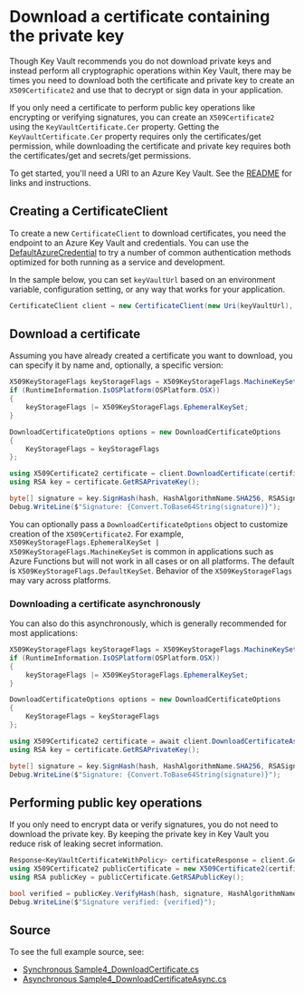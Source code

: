 # Download a certificate containing the private key

Though Key Vault recommends you do not download private keys and instead perform all cryptographic operations within Key Vault,
there may be times you need to download both the certificate and private key to create an `X509Certificate2` and use that to
decrypt or sign data in your application.

If you only need a certificate to perform public key operations like encrypting or verifying signatures, you can create
an `X509Certificate2` using the `KeyVaultCertificate.Cer` property. Getting the `KeyVaultCertificate.Cer` property requires
only the certificates/get permission, while downloading the certificate and private key requires both the
certificates/get and secrets/get permissions.

To get started, you'll need a URI to an Azure Key Vault. See the [README](https://github.com/Azure/azure-sdk-for-net/blob/main/sdk/keyvault/Azure.Security.KeyVault.Certificates/README.md) for links and instructions.

## Creating a CertificateClient

To create a new `CertificateClient` to download certificates, you need the endpoint to an Azure Key Vault and credentials.
You can use the [DefaultAzureCredential][DefaultAzureCredential] to try a number of common authentication methods optimized for both running as a service and development.

In the sample below, you can set `keyVaultUrl` based on an environment variable, configuration setting, or any way that works for your application.

```C# Snippet:CertificatesSample4CertificateClient
CertificateClient client = new CertificateClient(new Uri(keyVaultUrl), new DefaultAzureCredential());
```

## Download a certificate

Assuming you have already created a certificate you want to download, you can specify it by name and, optionally, a specific version:

```C# Snippet:CertificatesSample4DownloadCertificate
X509KeyStorageFlags keyStorageFlags = X509KeyStorageFlags.MachineKeySet;
if (RuntimeInformation.IsOSPlatform(OSPlatform.OSX))
{
    keyStorageFlags |= X509KeyStorageFlags.EphemeralKeySet;
}

DownloadCertificateOptions options = new DownloadCertificateOptions
{
    KeyStorageFlags = keyStorageFlags
};

using X509Certificate2 certificate = client.DownloadCertificate(certificateName, options: options);
using RSA key = certificate.GetRSAPrivateKey();

byte[] signature = key.SignHash(hash, HashAlgorithmName.SHA256, RSASignaturePadding.Pkcs1);
Debug.WriteLine($"Signature: {Convert.ToBase64String(signature)}");
```

You can optionally pass a `DownloadCertificateOptions` object to customize creation of the `X509Certificate2`. For example,
`X509KeyStorageFlags.EphemeralKeySet | X509KeyStorageFlags.MachineKeySet` is common in applications such as Azure Functions
but will not work in all cases or on all platforms. The default is `X509KeyStorageFlags.DefaultKeySet`. Behavior of the `X509KeyStorageFlags` may
vary across platforms.

### Downloading a certificate asynchronously

You can also do this asynchronously, which is generally recommended for most applications:

```C# Snippet:CertificatesSample4DownloadCertificateAsync
X509KeyStorageFlags keyStorageFlags = X509KeyStorageFlags.MachineKeySet;
if (RuntimeInformation.IsOSPlatform(OSPlatform.OSX))
{
    keyStorageFlags |= X509KeyStorageFlags.EphemeralKeySet;
}

DownloadCertificateOptions options = new DownloadCertificateOptions
{
    KeyStorageFlags = keyStorageFlags
};

using X509Certificate2 certificate = await client.DownloadCertificateAsync(certificateName, options: options);
using RSA key = certificate.GetRSAPrivateKey();

byte[] signature = key.SignHash(hash, HashAlgorithmName.SHA256, RSASignaturePadding.Pkcs1);
Debug.WriteLine($"Signature: {Convert.ToBase64String(signature)}");
```

## Performing public key operations

If you only need to encrypt data or verify signatures, you do not need to download the private key. By keeping the private key
in Key Vault you reduce risk of leaking secret information.

```C# Snippet:CertificatesSample4PublicKey
Response<KeyVaultCertificateWithPolicy> certificateResponse = client.GetCertificate(certificateName);
using X509Certificate2 publicCertificate = new X509Certificate2(certificateResponse.Value.Cer);
using RSA publicKey = publicCertificate.GetRSAPublicKey();

bool verified = publicKey.VerifyHash(hash, signature, HashAlgorithmName.SHA256, RSASignaturePadding.Pkcs1);
Debug.WriteLine($"Signature verified: {verified}");
```

## Source

To see the full example source, see:

* [Synchronous Sample4_DownloadCertificate.cs](https://github.com/Azure/azure-sdk-for-net/blob/main/sdk/keyvault/Azure.Security.KeyVault.Certificates/tests/samples/Sample4_DownloadCertificate.cs)
* [Asynchronous Sample4_DownloadCertificateAsync.cs](https://github.com/Azure/azure-sdk-for-net/blob/main/sdk/keyvault/Azure.Security.KeyVault.Certificates/tests/samples/Sample4_DownloadCertificateAsync.cs)

[DefaultAzureCredential]: https://github.com/Azure/azure-sdk-for-net/blob/main/sdk/identity/Azure.Identity/README.md

